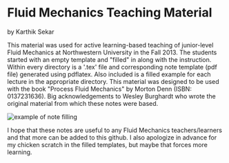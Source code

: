 # Fluid Mechanics Teaching Material

by Karthik Sekar

This material was used for active learning-based teaching of junior-level Fluid Mechanics at Northwestern University in the Fall 2013. The students started with an empty template and "filled" in along with the instruction. Within every directory is a '.tex' file and corresponding note template (pdf file) generated using pdflatex. Also included is a filled example for each lecture in the appropriate directory. This material was designed to be used with the book "Process Fluid Mechanics" by Morton Denn (ISBN:  0137231636). Big acknowledgements to Wesley Burghardt who wrote the original material from which these notes were based. 

![example of note filling](http://i.imgur.com/WmCRNep.png)

I hope that these notes are useful to any Fluid Mechanics teachers/learners and that more can be added to this github. I also apologize in advance for my chicken scratch in the filled templates, but maybe that forces more learning.
